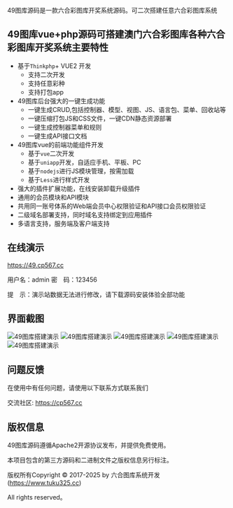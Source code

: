 49图库源码是一款六合彩图库开奖系统源码。可二次搭建任意六合彩图库系统

## 49图库vue+php源码可搭建澳门六合彩图库各种六合彩图库开奖系统主要特性

* 基于`Thinkphp`+ VUE2 开发
    * 支持二次开发
    * 支持任意彩种
    * 支持打包app
* 49图库后台强大的一键生成功能
    * 一键生成CRUD,包括控制器、模型、视图、JS、语言包、菜单、回收站等
    * 一键压缩打包JS和CSS文件，一键CDN静态资源部署
    * 一键生成控制器菜单和规则
    * 一键生成API接口文档
* 49图库vue的前端功能组件开发
    * 基于`vue`二次开发
    * 基于`uniapp`开发，自适应手机、平板、PC
    * 基于`nodejs`进行JS模块管理，按需加载
    * 基于`Less`进行样式开发
* 强大的插件扩展功能，在线安装卸载升级插件
* 通用的会员模块和API模块
* 共用同一账号体系的Web端会员中心权限验证和API接口会员权限验证
* 二级域名部署支持，同时域名支持绑定到应用插件
* 多语言支持，服务端及客户端支持


## 在线演示

https://49.cp567.cc

用户名：admin
密　码：123456

提　示：演示站数据无法进行修改，请下载源码安装体验全部功能

## 界面截图
![49图库搭建演示](./image/1.jpg "49图库搭建演示")
![49图库搭建演示](./image/2.jpg "49图库搭建演示")
![49图库搭建演示](./image/3.jpg "49图库搭建演示")
![49图库搭建演示](./image/4.jpg "49图库搭建演示")
![49图库搭建演示](./image/5.jpg "49图库搭建演示")

## 问题反馈

在使用中有任何问题，请使用以下联系方式联系我们

交流社区: https://cp567.cc


## 版权信息

49图库源码遵循Apache2开源协议发布，并提供免费使用。

本项目包含的第三方源码和二进制文件之版权信息另行标注。

版权所有Copyright © 2017-2025 by 六合图库系统开发 (https://www.tuku325.cc)

All rights reserved。
